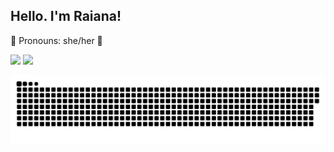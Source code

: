 ## Hello. I'm Raiana!
🌵 Pronouns: she/her 🌵
 
<div> 
  <a href = "mailto:ssousaraiana@gmail.com"><img src="https://img.shields.io/badge/-Gmail-%23333?style=for-the-badge&logo=gmail&logoColor=white" target="_blank"></a>
  <a href="https://www.linkedin.com/in/ssouraiana/" target="_blank"><img src="https://img.shields.io/badge/-LinkedIn-%230077B5?style=for-the-badge&logo=linkedin&logoColor=white" target="_blank"></a> 
 
  ![Snake animation](https://github.com/raianasousa/raianasousa/blob/output/github-contribution-grid-snake.svg)
 
</div>
